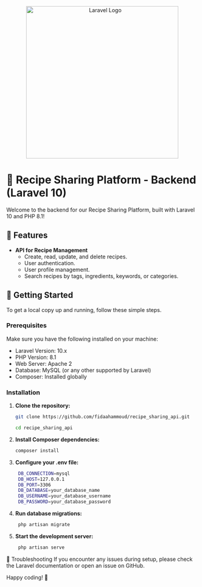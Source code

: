 <p align="center"><a href="https://laravel.com" target="_blank"><img src="https://raw.githubusercontent.com/laravel/art/master/logo-lockup/5%20SVG/2%20CMYK/1%20Full%20Color/laravel-logolockup-cmyk-red.svg" width="400" alt="Laravel Logo"></a></p>




# 🍴 Recipe Sharing Platform - Backend (Laravel 10)

Welcome to the backend for our Recipe Sharing Platform, built with Laravel 10 and PHP 8.1!

## 🌟 Features

- **API for Recipe Management**
  - Create, read, update, and delete recipes.
  - User authentication.
  - User profile management.
  - Search recipes by tags, ingredients, keywords, or categories.

## 🚀 Getting Started

To get a local copy up and running, follow these simple steps.

### Prerequisites

Make sure you have the following installed on your machine:

- Laravel Version: 10.x
- PHP Version: 8.1
- Web Server: Apache 2
- Database: MySQL (or any other supported by Laravel)
- Composer: Installed globally
### Installation

1. **Clone the repository:**

   ```bash
   git clone https://github.com/fidaahammoud/recipe_sharing_api.git

   cd recipe_sharing_api

2. **Install Composer dependencies:**

   ```bash
   composer install


3. **Configure your .env file:**

   ```bash
    DB_CONNECTION=mysql
    DB_HOST=127.0.0.1
    DB_PORT=3306
    DB_DATABASE=your_database_name
    DB_USERNAME=your_database_username
    DB_PASSWORD=your_database_password

4. **Run database migrations:**

   ```bash
    php artisan migrate


5. **Start the development server:**

   ```bash
    php artisan serve

🚧 Troubleshooting
If you encounter any issues during setup, please check the Laravel documentation or open an issue on GitHub.

Happy coding! 🎉